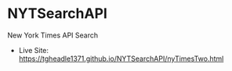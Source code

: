 # NYTSearchAPI
New York Times API Search
- Live Site: https://tgheadle1371.github.io/NYTSearchAPI/nyTimesTwo.html
